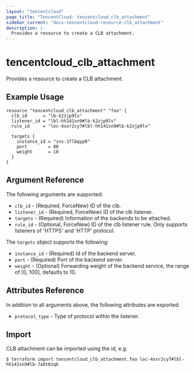```yaml
---
layout: "tencentcloud"
page_title: "TencentCloud: tencentcloud_clb_attachment"
sidebar_current: "docs-tencentcloud-resource-clb_attachment"
description: |-
  Provides a resource to create a CLB attachment.
---
```


# tencentcloud_clb_attachment

Provides a resource to create a CLB attachment.

## Example Usage

```hcl
resource "tencentcloud_clb_attachment" "foo" {
  clb_id      = "lb-k2zjp9lv"
  listener_id = "lbl-hh141sn9#lb-k2zjp9lv"
  rule_id     = "loc-4xxr2cy7#lbl-hh141sn9#lb-k2zjp9lv"

  targets {
    instance_id = "ins-1flbqyp8"
    port        = 80
    weight      = 10
  }
}
```

## Argument Reference

The following arguments are supported:

* `clb_id` - (Required, ForceNew) ID of the clb.
* `listener_id` - (Required, ForceNew)  ID of the clb listener.
* `targets` - (Required)  Information of the backends to be attached.
* `rule_id` - (Optional, ForceNew) ID of the clb listener rule. Only supports listeners of 'HTTPS' and 'HTTP' protocol.

The `targets` object supports the following:

* `instance_id` - (Required) Id of the backend server.
* `port` - (Required) Port of the backend server.
* `weight` - (Optional) Forwarding weight of the backend service, the range of [0, 100], defaults to 10.

## Attributes Reference

In addition to all arguments above, the following attributes are exported:

* `protocol_type` - Type of protocol within the listener.


## Import

CLB attachment can be imported using the id, e.g.

```
$ terraform import tencentcloud_clb_attachment.foo loc-4xxr2cy7#lbl-hh141sn9#lb-7a0t6zqb
```

